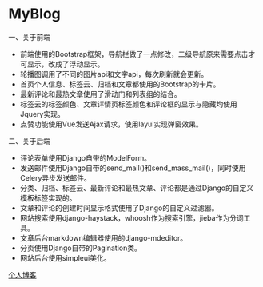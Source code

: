 # MyBlog
一、关于前端
- 前端使用的Bootstrap框架，导航栏做了一点修改，二级导航原来需要点击才可显示，改成了浮动显示。
- 轮播图调用了不同的图片api和文字api，每次刷新就会更新。
- 首页个人信息、标签云、归档和文章都使用的Bootstrap的卡片。
- 最新评论和最热文章使用了滑动门和列表组的结合。
- 标签云的标签颜色、文章详情页标签颜色和评论框的显示与隐藏均使用Jquery实现。
- 点赞功能使用Vue发送Ajax请求，使用layui实现弹窗效果。

二、关于后端
- 评论表单使用Django自带的ModelForm。
- 发送邮件使用Django自带的send_mail()和send_mass_mail()，同时使用Celery异步发送邮件。
- 分类、归档、标签云、最新评论和最热文章、评论都是通过Django的自定义模板标签实现的。
- 文章和评论的创建时间显示格式使用了Django的自定义过滤器。
- 网站搜索使用django-haystack，whoosh作为搜索引擎，jieba作为分词工具。
- 文章后台markdown编辑器使用的django-mdeditor。
- 分页使用Django自带的Pagination类。
- 网站后台使用simpleui美化。

<a href="www.zhangzyb.icu">个人博客</a>
